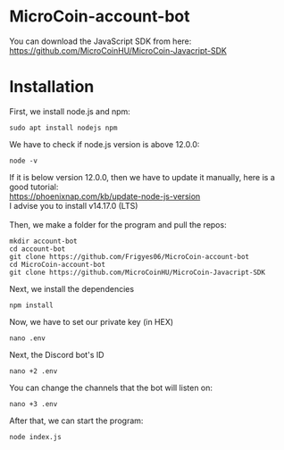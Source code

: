 # MicroCoin-account-bot

You can download the JavaScript SDK from here: <br />
https://github.com/MicroCoinHU/MicroCoin-Javacript-SDK

# Installation
First, we install node.js and npm:
```
sudo apt install nodejs npm
```
We have to check if node.js version is above 12.0.0:
```
node -v
```
If it is below version 12.0.0, then we have to update it manually, here is a good tutorial: <br />
https://phoenixnap.com/kb/update-node-js-version <br />
I advise you to install v14.17.0 (LTS) <br />
<br />
Then, we make a folder for the program and pull the repos:
```
mkdir account-bot
cd account-bot
git clone https://github.com/Frigyes06/MicroCoin-account-bot
cd MicroCoin-account-bot
git clone https://github.com/MicroCoinHU/MicroCoin-Javacript-SDK
```
Next, we install the dependencies
```
npm install
```
Now, we have to set our private key (in HEX)
```
nano .env
```
Next, the Discord bot's ID
```
nano +2 .env
```
You can change the channels that the bot will listen on:
```
nano +3 .env
```
After that, we can start the program:
```
node index.js
```
